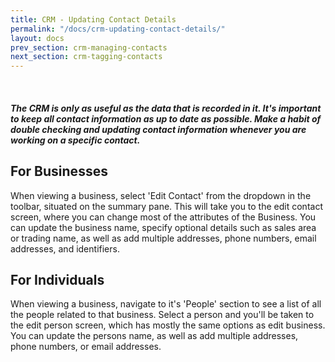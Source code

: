 ```yaml
---
title: CRM - Updating Contact Details
permalink: "/docs/crm-updating-contact-details/"
layout: docs
prev_section: crm-managing-contacts
next_section: crm-tagging-contacts
---
```


<div class="note">
  <span class="fa fa-star fa-lg">&nbsp;</span>
  <h5>The CRM is only as useful as the data that is recorded in it. It's important to keep all contact information as up to date as possible. Make a habit of double checking and updating contact information whenever you are working on a specific contact.</h5>
</div>

## For Businesses

When viewing a business, select 'Edit Contact' from the dropdown in the toolbar, situated on the summary pane. This will take you to the edit contact screen, where you can change most of the attributes of the Business. You can update the business name, specify optional details such as sales area or trading name, as well as add multiple addresses, phone numbers, email addresses, and identifiers.

## For Individuals

When viewing a business, navigate to it's 'People' section to see a list of all the people related to that business. Select a person and you'll be taken to the edit person screen, which has mostly the same options as edit business. You can update the persons name, as well as add multiple addresses, phone numbers, or email addresses.

